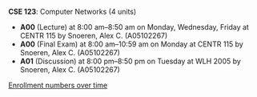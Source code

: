 **CSE 123**: Computer Networks (4 units)

- **A00** (Lecture) at 8:00 am–8:50 am on Monday, Wednesday, Friday at CENTR 115 by Snoeren, Alex C. (A05102267)
- **A00** (Final Exam) at 8:00 am–10:59 am on Monday at CENTR 115 by Snoeren, Alex C. (A05102267)
- **A01** (Discussion) at 8:00 pm–8:50 pm on Tuesday at WLH 2005 by Snoeren, Alex C. (A05102267)

[Enrollment numbers over time](./CSE123.tsv)
